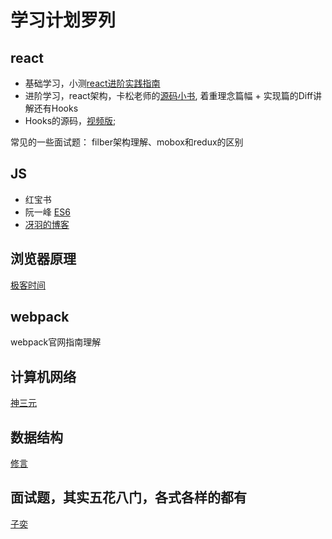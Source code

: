 # 学习计划罗列

## react 
- 基础学习，小测[react进阶实践指南](https://juejin.cn/book/6945998773818490884/section/6948353204413268001)
- 进阶学习，react架构，卡松老师的[源码小书](https://react.iamkasong.com/), 着重理念篇幅 + 实现篇的Diff讲解还有Hooks
- Hooks的源码，[视频版](https://www.bilibili.com/video/BV1iV411b7L1);

常见的一些面试题：
filber架构理解、mobox和redux的区别

## JS

- 红宝书
- 阮一峰 [ES6](https://es6.ruanyifeng.com/)
- [冴羽的博客](https://github.com/mqyqingfeng/Blog)

## 浏览器原理

[极客时间](https://time.geekbang.org/column/article/151370)

## webpack
 webpack官网指南理解
 
## 计算机网络

[神三元](https://juejin.cn/post/6844904070889603085)

## 数据结构

[修言](https://juejin.cn/book/6844733800300150797)


## 面试题，其实五花八门，各式各样的都有

[子奕](https://juejin.cn/column/6987921928786804767)

